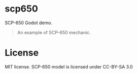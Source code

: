 # scp650
SCP-650 Godot demo.
>An example of SCP-650 mechanic.
# License
MIT license.
SCP-650 model is licensed under CC-BY-SA 3.0
